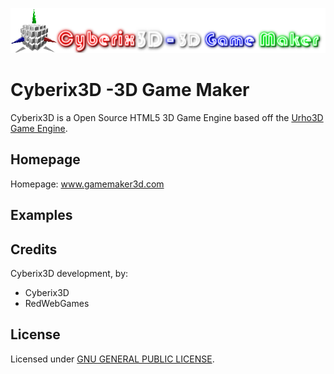 ![Cyberix3D logo](https://github.com/RedWebGames/Cyberix3D/blob/RedWebGames-patch-1/Cyberix3D2.0Logo.png)
# Cyberix3D -3D Game Maker
Cyberix3D is a Open Source HTML5 3D Game Engine based off the [Urho3D Game Engine](https://urho3d.github.io/).
## Homepage
Homepage: www.gamemaker3d.com
## Examples
## Credits
Cyberix3D development, by:
- Cyberix3D
- RedWebGames
## License
Licensed under [GNU GENERAL PUBLIC LICENSE](https://github.com/RedWebGames/Cyberix3D/blob/RedWebGames-patch-1/LICENSE).
